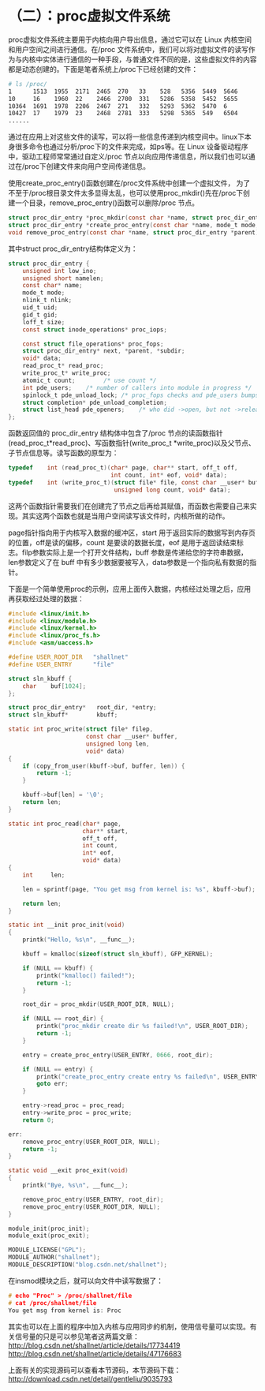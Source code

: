 # （二）：proc虚拟文件系统


proc虚拟文件系统主要用于内核向用户导出信息，通过它可以在 Linux 内核空间和用户空间之间进行通信。在/proc 文件系统中，我们可以将对虚拟文件的读写作为与内核中实体进行通信的一种手段，与普通文件不同的是，这些虚拟文件的内容都是动态创建的。下面是笔者系统上/proc下已经创建的文件：


```sh
# ls /proc/  
1      1513  1955  2171  2465  270   33    528   5356  5449  5646       bus          irq         net            uptime  
10     16    1960  22    2466  2700  331   5286  5358  5452  5655       cgroups      kallsyms    pagetypeinfo   version  
10364  1691  1978  2206  2467  271   332   5293  5362  5470  6          cmdline      kcore       partitions     vmallocinfo  
10427  17    1979  23    2468  2781  333   5298  5365  549   6504       cpuinfo  
......  
```

通过在应用上对这些文件的读写，可以将一些信息传递到内核空间中。linux下本身很多命令也通过分析/proc下的文件来完成，如ps等。在 Linux 设备驱动程序中，驱动工程师常常通过自定义/proc 节点以向应用传递信息，所以我们也可以通过在/proc下创建文件来向用户空间传递信息。

使用create_proc_entry()函数创建在/proc文件系统中创建一个虚拟文件， 为了不至于/proc根目录文件太多显得太乱，也可以使用proc_mkdir()先在/proc下创建一个目录，remove_proc_entry()函数可以删除/proc 节点。


```c
struct proc_dir_entry *proc_mkdir(const char *name, struct proc_dir_entry *parent);   
struct proc_dir_entry *create_proc_entry(const char *name, mode_t mode,struct proc_dir_entry *parent);  
void remove_proc_entry(const char *name, struct proc_dir_entry *parent);    
```

其中struct proc_dir_entry结构体定义为：


```c
struct proc_dir_entry {
    unsigned int low_ino;
    unsigned short namelen;
    const char* name;
    mode_t mode;
    nlink_t nlink;
    uid_t uid;
    gid_t gid;
    loff_t size;
    const struct inode_operations* proc_iops;

    const struct file_operations* proc_fops;
    struct proc_dir_entry* next, *parent, *subdir;
    void* data;
    read_proc_t* read_proc;
    write_proc_t* write_proc;
    atomic_t count;        /* use count */
    int pde_users;    /* number of callers into module in progress */
    spinlock_t pde_unload_lock; /* proc_fops checks and pde_users bumps */
    struct completion* pde_unload_completion;
    struct list_head pde_openers;    /* who did ->open, but not ->release */
};
```

函数返回值的 proc_dir_entry 结构体中包含了/proc 节点的读函数指针(read_proc_t*read_proc)、写函数指针(write_proc_t *write_proc)以及父节点、子节点信息等。读写函数的原型为：


```c
typedef    int (read_proc_t)(char* page, char** start, off_t off,
                             int count, int* eof, void* data);
typedef    int (write_proc_t)(struct file* file, const char __user* buffer,
                              unsigned long count, void* data);
```


这两个函数指针需要我们在创建完了节点之后再给其赋值，而函数也需要自己来实现。其实这两个函数也就是当用户空间读写该文件时，内核所做的动作。

page指针指向用于内核写入数据的缓冲区，start 用于返回实际的数据写到内存页的位置，off是读的偏移，count 是要读的数据长度，eof 是用于返回读结束标志。filp参数实际上是一个打开文件结构，buff 参数是传递给您的字符串数据，len参数定义了在 buff 中有多少数据要被写入，data参数是一个指向私有数据的指针。

下面是一个简单使用proc的示例，应用上面传入数据，内核经过处理之后，应用再获取经过处理的数据：


```c
#include <linux/init.h>
#include <linux/module.h>
#include <linux/kernel.h>
#include <linux/proc_fs.h>
#include <asm/uaccess.h>

#define USER_ROOT_DIR   "shallnet"
#define USER_ENTRY      "file"

struct sln_kbuff {
    char    buf[1024];
};

struct proc_dir_entry*   root_dir, *entry;
struct sln_kbuff*        kbuff;

static int proc_write(struct file* filep,
                      const char __user* buffer,
                      unsigned long len,
                      void* data)
{
    if (copy_from_user(kbuff->buf, buffer, len)) {
        return -1;
    }

    kbuff->buf[len] = '\0';
    return len;
}

static int proc_read(char* page,
                     char** start,
                     off_t off,
                     int count,
                     int* eof,
                     void* data)
{
    int     len;

    len = sprintf(page, "You get msg from kernel is: %s", kbuff->buf);

    return len;
}

static int __init proc_init(void)
{
    printk("Hello, %s\n", __func__);

    kbuff = kmalloc(sizeof(struct sln_kbuff), GFP_KERNEL);

    if (NULL == kbuff) {
        printk("kmalloc() failed!");
        return -1;
    }

    root_dir = proc_mkdir(USER_ROOT_DIR, NULL);

    if (NULL == root_dir) {
        printk("proc_mkdir create dir %s failed!\n", USER_ROOT_DIR);
        return -1;
    }

    entry = create_proc_entry(USER_ENTRY, 0666, root_dir);

    if (NULL == entry) {
        printk("create_proc_entry create entry %s failed\n", USER_ENTRY);
        goto err;
    }

    entry->read_proc = proc_read;
    entry->write_proc = proc_write;
    return 0;

err:
    remove_proc_entry(USER_ROOT_DIR, NULL);
    return -1;
}

static void __exit proc_exit(void)
{
    printk("Bye, %s\n", __func__);

    remove_proc_entry(USER_ENTRY, root_dir);
    remove_proc_entry(USER_ROOT_DIR, NULL);
}

module_init(proc_init);
module_exit(proc_exit);

MODULE_LICENSE("GPL");
MODULE_AUTHOR("shallnet");
MODULE_DESCRIPTION("blog.csdn.net/shallnet");
```

在insmod模块之后，就可以向文件中读写数据了：


```c
# echo "Proc" > /proc/shallnet/file  
# cat /proc/shallnet/file  
You get msg from kernel is: Proc  
```

其实也可以在上面的程序中加入内核与应用同步的机制，使用信号量可以实现。有关信号量的只是可以参见笔者这两篇文章：
http://blog.csdn.net/shallnet/article/details/17734419
http://blog.csdn.net/shallnet/article/details/47176683

上面有关的实现源码可以查看本节源码，本节源码下载：
http://download.csdn.net/detail/gentleliu/9035793